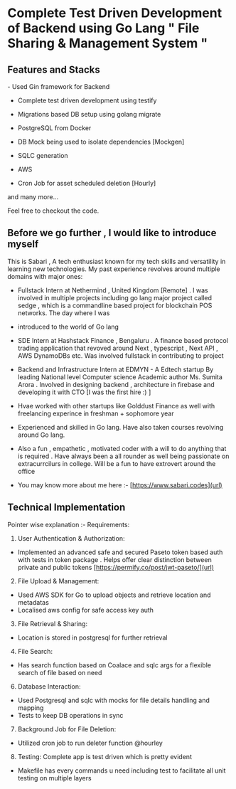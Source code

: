<h1>Complete Test Driven Development of Backend using Go Lang " File Sharing & Management System " </h1>

<h2>Features and Stacks </h2>
- Used Gin framework for Backend 

- Complete test driven development using testify
  
- Migrations based DB setup using golang migrate
  
- PostgreSQL from Docker
  
- DB Mock being used to isolate dependencies  [Mockgen]
  
- SQLC generation
  
- AWS
  
- Cron Job for asset scheduled deletion [Hourly]
  
 and many more...

 Feel free to checkout the code.


<h2>Before we go further , I would like to introduce myself </h2>

This is Sabari , A tech enthusiast known for my tech skills and versatility in learning new technologies. My past experience revolves around multiple domains with major ones:
- Fullstack Intern at Nethermind , United Kingdom [Remote] . I was involved in multiple projects including go lang major project called sedge , which is a commandline based project for blockchain POS networks. The day where I was
- introduced to the world of Go lang
- SDE Intern at Hashstack Finance , Bengaluru . A finance based protocol trading application that revoved around Next , typescript , Next API , AWS DynamoDBs etc. Was involved fullstack in contributing to project
- Backend and Infrastructure Intern at EDMYN - A Edtech startup By leading National level Computer science Academic author Ms. Sumita Arora . Involved in designing backend , architecture in firebase and developing it with CTO [I was the first hire :) ]
- Hvae worked with other startups like Golddust Finance as well with freelancing experince in freshman + sophomore year
- Experienced and skilled in Go lang. Have also taken courses revolving around Go lang. 
- Also a fun , empathetic , motivated coder with a will to do anything that is required . Have always been a all rounder as well being passionate on extracurrcilurs in college. Will be a fun to have extrovert around the office

- You may know more about me here :- [https://www.sabari.codes](url)

<h2>Technical Implementation</h2>

Pointer wise explanation :-
Requirements:
1. User Authentication & Authorization:
- Implemented an advanced safe and secured Paseto token based auth with tests in token package . Helps offer clear distinction between private and public tokens
  [https://permify.co/post/jwt-paseto/](url)

2. File Upload & Management:
- Used AWS SDK for Go to upload objects and retrieve location and metadatas
- Localised aws config for safe access key auth
  

3. File Retrieval & Sharing:
- Location is stored in postgresql for further retrieval

4. File Search:
- Has search function based on Coalace and sqlc args for a flexible search of file based on need


6. Database Interaction:
- Used Postgresql and sqlc with mocks for file details handling and mapping
- Tests to keep DB operations in sync


7. Background Job for File Deletion:
- Utilized cron job to run deleter function @hourley

8. Testing:
Complete app is test driven which is pretty evident
- Makefile has every commands u need including test to facilitate all unit testing on multiple layers



